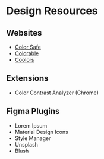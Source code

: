 # Design Resources

## Websites

* [Color Safe](https://colorsafe.co/)
* [Colorable](https://colorable.jxnblk.com/)
* [Coolors](https://coolors.co/)

## Extensions

* Color Contrast Analyzer (Chrome)

## Figma Plugins

* Lorem Ipsum
* Material Design Icons
* Style Manager
* Unsplash
* Blush

